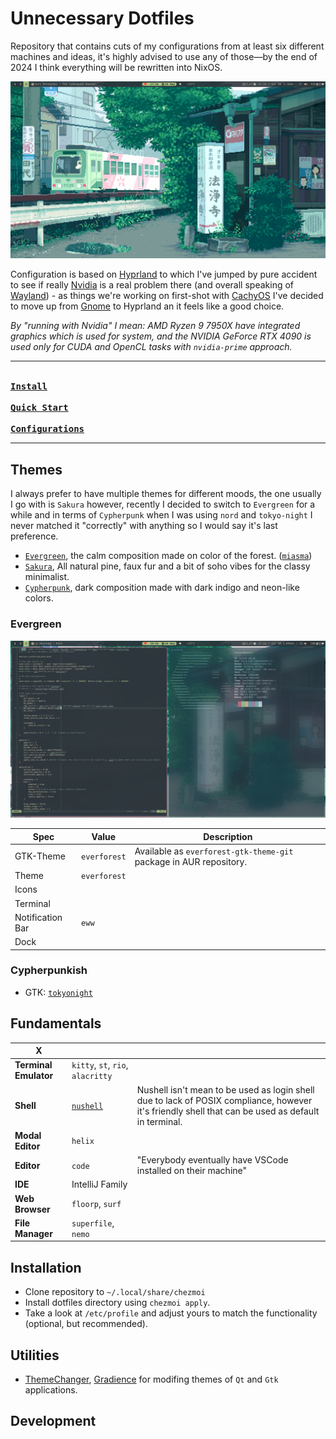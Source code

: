 # Unnecessary Dotfiles

Repository that contains cuts of my configurations from at least six different machines and ideas,
it's highly advised to use any of those—by the end of 2024 I think everything will be rewritten into NixOS.

![assets/evergreen.png](assets/evergreen.png)

Configuration is based on [Hyprland]() to which I've jumped by pure accident to see if really [Nvidia]() is a real problem there (and overall speaking of [Wayland]()) - as things we're working on first-shot with [CachyOS]() I've decided to move up from [Gnome]() to Hyprland an it feels like a good choice.

*By "running with Nvidia" I mean: AMD Ryzen 9 7950X have integrated graphics which is used for system, and the NVIDIA GeForce RTX 4090 is used only for CUDA and OpenCL tasks with `nvidia-prime` approach.*

---

**[<kbd><br>Install<br></kbd>][Install]**
**[<kbd><br>Quick Start<br></kbd>][Quick Start]**
**[<kbd><br>Configurations<br></kbd>][Configure]**

---

## Themes

I always prefer to have multiple themes for different moods, the one usually I go with is `Sakura` however, recently I decided to switch to `Evergreen` for a while and in terms of `Cypherpunk` when I was using `nord` and `tokyo-night` I never matched it "correctly" with anything so I would say it's last preference.

- [`Evergreen`](https://github.com/sainnhe/everforest), the calm composition made on color of the forest. ([`miasma`](https://github.com/xero/miasma.nvim))
- [`Sakura`](https://rosepinetheme.com/),  All natural pine, faux fur and a bit of soho vibes for the classy minimalist. 
- [`Cypherpunk`](https://github.com/folke/tokyonight.nvim), dark composition made with dark indigo and neon-like colors.


### Evergreen

![evergreen-2](assets/evergreen-2.png)

| Spec      | Value | Description |
| ----------- | ----------- | ---- |
| GTK-Theme     | `everforest` | Available as `everforest-gtk-theme-git` package in AUR repository. |
| Theme | `everforest` | |
| Icons | | |
| Terminal | | |
| Notification Bar | `eww` | |
| Dock | | |

### Cypherpunkish

- GTK: [`tokyonight`](https://github.com/Fausto-Korpsvart/Tokyo-Night-GTK-Theme)

<!----------------------------------------------------------------------------->

## Fundamentals

| X                     |                                                  |                                                                                                                                                    |
|-----------------------|--------------------------------------------------|----------------------------------------------------------------------------------------------------------------------------------------------------|
| **Terminal Emulator** | `kitty`, `st`, `rio`, `alacritty`                |                                                                                                                                                    |
| **Shell**             | [`nushell`](./home/dot_config/nushell/README.md) | Nushell isn't mean to be used as login shell due to lack of POSIX compliance, however it's friendly shell that can be used as default in terminal. |
| **Modal Editor**      | `helix`                                          |                                                                                                                                                    |
| **Editor**            | `code`                                           | "Everybody eventually have VSCode installed on their machine"                                                                                      |
| **IDE**               | IntelliJ Family                                  |                                                                                                                                                    |
| **Web Browser**       | `floorp`, `surf`                                 |                                                                                                                                                    |
| **File Manager**      | `superfile`, `nemo`                              |                                                                                                                                                    |



## Installation

- Clone repository to `~/.local/share/chezmoi`
- Install dotfiles directory using `chezmoi apply`.
- Take a look at `/etc/profile` and adjust yours to match the functionality (optional, but recommended).


## Utilities

- [ThemeChanger](https://github.com/ALEX11BR/ThemeChanger), [Gradience](https://flathub.org/apps/com.github.GradienceTeam.Gradience) for modifing themes of `Qt` and `Gtk` applications.

<!----------------------------------------------------------------------------->

## Development

<!----------------------------------------------------------------------------->


<!----------------------------------------------------------------------------->

[Configure]: TODO
[Install]: TODO
[Quick Start]: TODO
